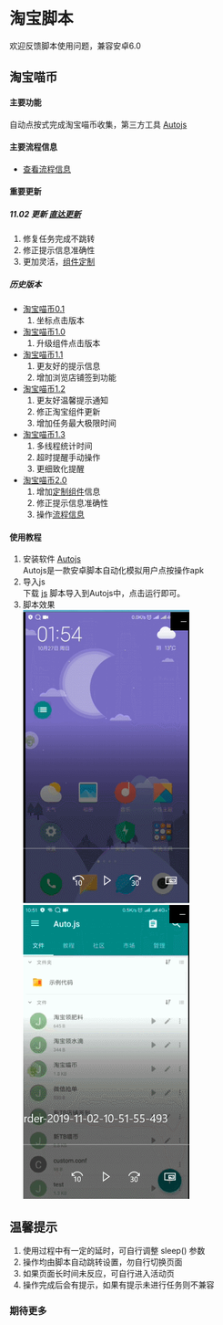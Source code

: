 # 淘宝脚本
欢迎反馈脚本使用问题，兼容安卓6.0
## 淘宝喵币
#### 主要功能  
自动点按式完成淘宝喵币收集，第三方工具 [Autojs](apk)
#### 主要流程信息
* [查看流程信息](./custom/log.txt)
#### 重要更新
##### 11.02 更新 [直达更新](./release/淘宝喵币2.1.js)
1. 修复任务完成不跳转
2. 修正提示信息准确性
3. 更加灵活，[组件定制](./custom)
##### 历史版本
* [淘宝喵币0.1](./release/history/淘宝喵币0.1.js)  
  1. 坐标点击版本
* [淘宝喵币1.0](./release/history/淘宝喵币1.0.js)
  1. 升级组件点击版本
* [淘宝喵币1.1](./release/history/淘宝喵币1.1.js)
  1. 更友好的提示信息
  2. 增加浏览店铺签到功能
* [淘宝喵币1.2](./release/history/淘宝喵币1.2.js)
  1. 更友好温馨提示通知
  2. 修正淘宝组件更新
  3. 增加任务最大极限时间
* [淘宝喵币1.3](./release/history/淘宝喵币1.3.js)
  1. 多线程统计时间
  2. 超时提醒手动操作
  3. 更细致化提醒
* [淘宝喵币2.0](./release/history/淘宝喵币2.0.js)
  1. 增加[定制组件](./custom)信息
  2. 修正提示信息准确性
  3. 操作[流程信息](./custom/log.txt)
#### 使用教程
1. 安装软件 [Autojs](apk)  
Autojs是一款安卓脚本自动化模拟用户点按操作apk
2. 导入js  
下载 [js](release) 脚本导入到Autojs中，点击运行即可。
3. 脚本效果   
![使用1.x](picture/use1.x.gif)
![使用2.x](picture/use2.x.gif)
## 温馨提示
1. 使用过程中有一定的延时，可自行调整 <kdb> sleep() </kbd> 参数
2. 操作均由脚本自动跳转设置，勿自行切换页面
3. 如果页面长时间未反应，可自行进入活动页
4. 操作完成后会有提示，如果有提示未进行任务则不兼容
### 期待更多